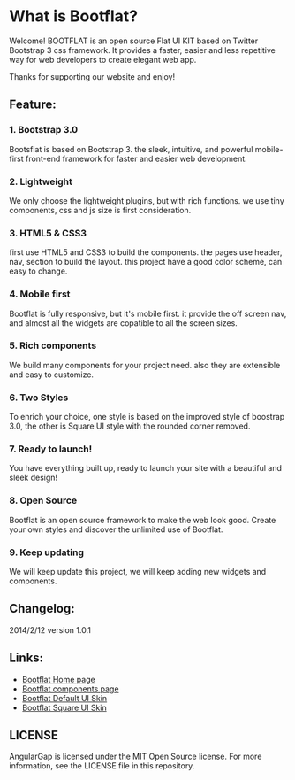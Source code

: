# What is Bootflat?

Welcome! BOOTFLAT is an open source Flat UI KIT based on Twitter Bootstrap 3 css framework. It provides a faster, easier and less repetitive way for web developers to create elegant web app.

Thanks for supporting our website and enjoy!

## Feature:

### 1. Bootstrap 3.0
Bootsflat is based on Bootstrap 3. the sleek, intuitive, and powerful mobile-first front-end framework for faster and easier web development.

### 2. Lightweight
We only choose the lightweight plugins, but with rich functions. we use tiny components, css and js size is first consideration.

### 3. HTML5 & CSS3
first use HTML5 and CSS3 to build the components. the pages use header, nav, section to build the layout. this project have a good color scheme, can easy to change.

### 4. Mobile first
Bootflat is fully responsive, but it's mobile first. it provide the off screen nav, and almost all the widgets are copatible to all the screen sizes.

### 5. Rich components
We build many components for your project need. also they are extensible and easy to customize.

### 6. Two Styles
To enrich your choice, one style is based on the improved style of boostrap 3.0, the other is Square UI style with the rounded corner removed.

### 7. Ready to launch!
You have everything built up, ready to launch your site with a beautiful and sleek design!

### 8. Open Source
Bootflat is an open source framework to make the web look good. Create your own styles and discover the unlimited use of Bootflat.

### 9. Keep updating
We will keep update this project, we will keep adding new widgets and components.

## Changelog:

2014/2/12 version 1.0.1

## Links:

+ [Bootflat Home page](http://www.flathemes.com/)
+ [Bootflat components page](http://www.flathemes.com/docs/components.html)
+ [Bootflat Default UI Skin](http://www.flathemes.com/examples/default_ui.html)
+ [Bootflat Square UI Skin](http://www.flathemes.com/examples/square_ui.html)

## LICENSE

AngularGap is licensed under the MIT Open Source license. For more information, see the LICENSE file in this repository.


